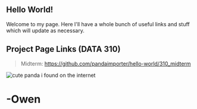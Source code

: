 ## Hello World!

Welcome to my page. Here I'll have a whole bunch of useful links and stuff which will update as necessary.  


## Project Page Links (DATA 310)

> Midterm: https://github.com/pandaimporter/hello-world/310_midterm


![cute panda i found on the internet](https://sites.psu.edu/siowfa16/files/2016/09/panda_lazy_on-rock_0-22bmbel.jpg)

# -Owen
